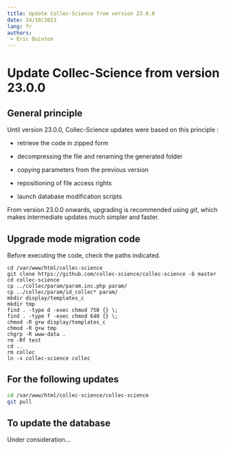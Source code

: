 ```yaml
---
title: Update Collec-Science from version 23.0.0
date: 24/10/2023
lang: fr
authors:
 - Éric Quinton
---
```


# Update Collec-Science from version 23.0.0

## General principle

Until version 23.0.0, Collec-Science updates were based on this principle :

- retrieve the code in zipped form

- decompressing the file and renaming the generated folder

- copying parameters from the previous version

- repositioning of file access rights

- launch database modification scripts

From version 23.0.0 onwards, upgrading is recommended using *git*, which makes intermediate updates much simpler and faster.

## Upgrade mode migration code

Before executing the code, check the paths indicated.

```
cd /var/www/html/collec-science
git clone https://github.com/collec-science/collec-science -b master
cd collec-science
cp ../collec/param/param.inc.php param/
cp ../collec/param/id_collec* param/
mkdir display/templates_c
mkdir tmp
find . -type d -exec chmod 750 {} \;
find . -type f -exec chmod 640 {} \;
chmod -R g+w display/templates_c
chmod -R g+w tmp
chgrp -R www-data .
rm -Rf test
cd ..
rm collec
ln -s collec-science collec
```

## For the following updates

```bash
cd /var/www/html/collec-science/collec-science
git pull
```

## To update the database

Under consideration...
